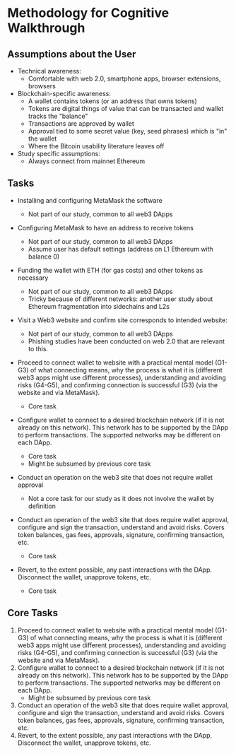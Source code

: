 # Methodology for Cognitive Walkthrough 



## Assumptions about the User

- Technical awareness:
  - Comfortable with web 2.0, smartphone apps, browser extensions, browsers
- Blockchain-specific awareness:
  - A wallet contains tokens (or an address that owns tokens)
  - Tokens are digital things of value that can be transacted and wallet tracks the "balance"
  - Transactions are approved by wallet
  - Approval tied to some secret value (key, seed phrases) which is "in" the wallet
  - Where the Bitcoin usability literature leaves off
- Study specific assumptions:
  - Always connect from mainnet Ethereum 



## Tasks

* Installing and configuring MetaMask the software
  * Not part of our study, common to all web3 DApps
* Configuring MetaMask to have an address to receive tokens
  * Not part of our study, common to all web3 DApps
  * Assume user has default settings (address on L1 Ethereum with balance 0)
* Funding the wallet with ETH (for gas costs) and other tokens as necessary
  * Not part of our study, common to all web3 DApps
  * Tricky because of different networks: another user study about Ethereum fragmentation into sidechains and L2s
* Visit a Web3 website and confirm site corresponds to intended website:
  * Not part of our study, common to all web3 DApps
  * Phishing studies have been conducted on web 2.0 that are relevant to this. 
* Proceed to connect wallet to website with a practical mental model (G1-G3) of what connecting means, why the process is what it is (different web3 apps might use different processes), understanding and avoiding risks (G4-G5), and confirming connection is successful (G3) (via the website and via MetaMask).
  * Core task
* Configure wallet to connect to a desired blockchain network (if it is not already on this network). This network has to be supported by the DApp to perform transactions. The supported networks may be different on each DApp. 
  * Core task
  * Might be subsumed by previous core task

* Conduct an operation on the web3 site that does not require wallet approval
  * Not a core task for our study as it does not involve the wallet by definition
* Conduct an operation of the web3 site that does require wallet approval, configure and sign the transaction, understand and avoid risks. Covers token balances, gas fees, approvals, signature, confirming transaction, etc. 
  * Core task

* Revert, to the extent possible, any past interactions with the DApp. Disconnect the wallet, unapprove tokens, etc.
  * Core task 



## Core Tasks

1) Proceed to connect wallet to website with a practical mental model (G1-G3) of what connecting means, why the process is what it is (different web3 apps might use different processes), understanding and avoiding risks (G4-G5), and confirming connection is successful (G3) (via the website and via MetaMask).
2) Configure wallet to connect to a desired blockchain network (if it is not already on this network). This network has to be supported by the DApp to perform transactions. The supported networks may be different on each DApp. 
   * Might be subsumed by previous core task
3) Conduct an operation of the web3 site that does require wallet approval, configure and sign the transaction, understand and avoid risks. Covers token balances, gas fees, approvals, signature, confirming transaction, etc.
4) Revert, to the extent possible, any past interactions with the DApp. Disconnect the wallet, unapprove tokens, etc. 